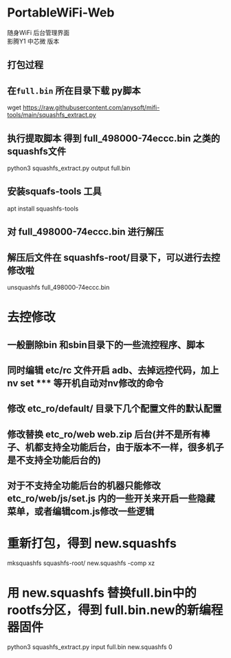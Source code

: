 # PortableWiFi-Web
随身WiFi 后台管理界面    
影腾Y1 中芯微 版本

## 打包过程

## 在`full.bin` 所在目录下载 py脚本
wget https://raw.githubusercontent.com/anysoft/mifi-tools/main/squashfs_extract.py

## 执行提取脚本 得到 full_498000-74eccc.bin 之类的squashfs文件
python3 squashfs_extract.py output full.bin

## 安装squafs-tools 工具
apt install squashfs-tools

## 对 full_498000-74eccc.bin 进行解压
## 解压后文件在 squashfs-root/目录下，可以进行去控修改啦
unsquashfs full_498000-74eccc.bin

# 去控修改
## 一般删除bin 和sbin目录下的一些流控程序、脚本
## 同时编辑 etc/rc 文件开启 adb、去掉远控代码，加上nv set *** 等开机自动对nv修改的命令
## 修改 etc_ro/default/ 目录下几个配置文件的默认配置
## 修改替换 etc_ro/web web.zip 后台(并不是所有棒子、机都支持全功能后台，由于版本不一样，很多机子是不支持全功能后台的)
## 对于不支持全功能后台的机器只能修改 etc_ro/web/js/set.js 内的一些开关来开启一些隐藏菜单，或者编辑com.js修改一些逻辑

# 重新打包，得到 new.squashfs
mksquashfs squashfs-root/ new.squashfs -comp xz

# 用 new.squashfs 替换full.bin中的 rootfs分区，得到 full.bin.new的新编程器固件
python3 squashfs_extract.py input full.bin new.squashfs 0
